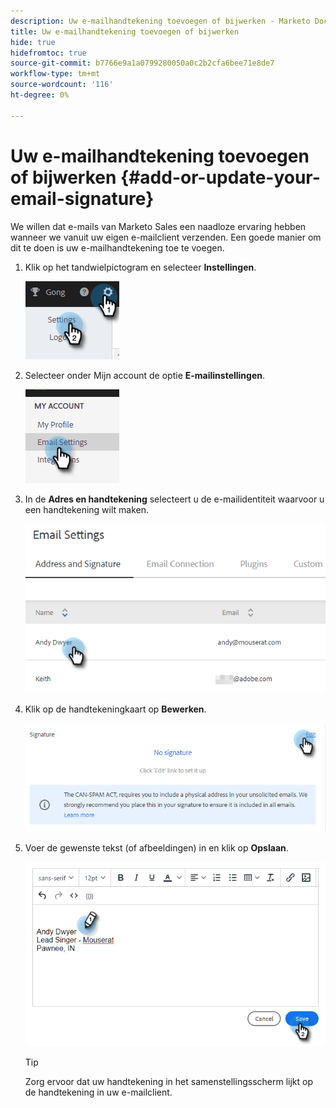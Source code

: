 ```yaml
---
description: Uw e-mailhandtekening toevoegen of bijwerken - Marketo Docs - Productdocumentatie
title: Uw e-mailhandtekening toevoegen of bijwerken
hide: true
hidefromtoc: true
source-git-commit: b7766e9a1a0799280050a0c2b2cfa6bee71e8de7
workflow-type: tm+mt
source-wordcount: '116'
ht-degree: 0%

---
```


# Uw e-mailhandtekening toevoegen of bijwerken {#add-or-update-your-email-signature}

We willen dat e-mails van Marketo Sales een naadloze ervaring hebben wanneer we vanuit uw eigen e-mailclient verzenden. Een goede manier om dit te doen is uw e-mailhandtekening toe te voegen.

1. Klik op het tandwielpictogram en selecteer **Instellingen**.

   ![](assets/add-or-update-your-email-signature-1.png)

1. Selecteer onder Mijn account de optie **E-mailinstellingen**.

   ![](assets/add-or-update-your-email-signature-2.png)

1. In de **Adres en handtekening** selecteert u de e-mailidentiteit waarvoor u een handtekening wilt maken.

   ![](assets/add-or-update-your-email-signature-3.png)

1. Klik op de handtekeningkaart op **Bewerken**.

   ![](assets/add-or-update-your-email-signature-4.png)

1. Voer de gewenste tekst (of afbeeldingen) in en klik op **Opslaan**.

   ![](assets/add-or-update-your-email-signature-5.png)

   >[!TIP]
   >
   >Zorg ervoor dat uw handtekening in het samenstellingsscherm lijkt op de handtekening in uw e-mailclient.
